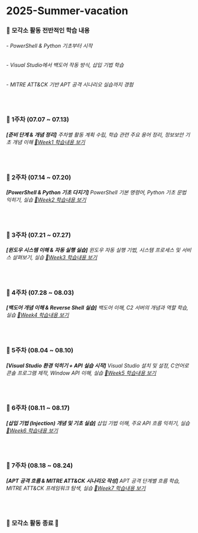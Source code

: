 # 2025-Summer-vacation

### 🔐 **모각소 활동 전반적인 학습 내용**
###### - PowerShell & Python 기초부터 시작
###### - Visual Studio에서 백도어 작동 방식, 삽입 기법 학습
###### - MITRE ATT&CK 기반 APT 공격 시나리오 실습까지 경험
<br>

### **📌 1주차 (07.07 ~ 07.13)** 
###### **[준비 단계 & 개념 정리]**   주차별 활동 계획 수립, 학습 관련 주요 용어 정리, 정보보안 기초 개념 이해  [🔗Week1 학습내용 보기](./Week1.md)
<br>
 
### **📌 2주차 (07.14 ~ 07.20)**
###### **[PowerShell & Python 기초 다지기]**   PowerShell 기본 명령어, Python 기초 문법 익히기, 실습  [🔗Week2 학습내용 보기](./Week2.md)
<br>

### **📌 3주차 (07.21 ~ 07.27)**
###### **[윈도우 시스템 이해 & 자동 실행 실습]**   윈도우 자동 실행 기법, 시스템 프로세스 및 서비스 살펴보기, 실습  [🔗Week3 학습내용 보기](./Week3.md)
<br>

### **📌 4주차 (07.28 ~ 08.03)**
###### **[백도어 개념 이해 & Reverse Shell 실습]**   백도어 이해, C2 서버의 개념과 역할 학습, 실습  [🔗Week4 학습내용 보기](./Week4.md)
<br>
   
### **📌 5주차 (08.04 ~ 08.10)**
###### **[Visual Studio 환경 익히기 + API 실습 시작]**   Visual Studio 설치 및 설정, C언어로 콘솔 프로그램 제작, Window API 이해, 실습  [🔗Week5 학습내용 보기](./Week5.md)
<br>

### **📌 6주차 (08.11 ~ 08.17)**
###### **[삽입 기법 (Injection) 개념 및 기초 실습]**   삽입 기법 이해, 주요 API 흐름 익히기, 실습  [🔗Week6 학습내용 보기](./Week6.md)
<br>

### **📌 7주차 (08.18 ~ 08.24)**
###### **[APT 공격 흐름 & MITRE ATT&CK 시나리오 작성]**   APT 공격 단계별 흐름 학습, MITRE ATT&CK 프레임워크 탐색, 실습  [🔗Week7 학습내용 보기](./Week7.md)
<br>
  
### 🏁  **모각소 활동 종료**  🏁

